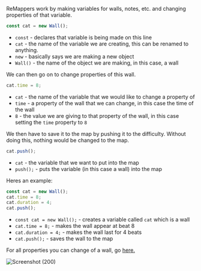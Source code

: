 ReMappers work by making variables for walls, notes, etc. and changing properties of that variable.

```ts
const cat = new Wall();
```

* `const` - declares that variable is being made on this line
* `cat` - the name of the variable we are creating, this can be renamed to anything.
* `new` - basically says we are making a new object
* `Wall()` - the name of the object we are making, in this case, a wall

We can then go on to change properties of this wall.

```ts
cat.time = 8;
```

* `cat` - the name of the variable that we would like to change a property of
* `time` - a property of the wall that we can change, in this case the time of the wall
* `8` - the value we are giving to that property of the wall, in this case setting the `time` property to `8`

We then have to save it to the map by pushing it to the difficulty. Without doing this, nothing would be changed to the map.

```ts
cat.push();
```

* `cat` - the variable that we want to put into the map
* `push();` - puts the variable (in this case a wall) into the map 

Heres an example:

```ts
const cat = new Wall();
cat.time = 8;
cat.duration = 4;
cat.push();
```

* `const cat = new Wall();` - creates a variable called `cat` which is a wall
* `cat.time = 8;` - makes the wall appear at beat 8
* `cat.duration = 4;` - makes the wall last for 4 beats
* `cat.push();` - saves the wall to the map

For all properties you can change of a wall, go [here.](Wall)

![Screenshot (200)](https://user-images.githubusercontent.com/86539501/201486132-fd10f0e1-c149-457c-9e7c-d7da8e6a5e02.png)